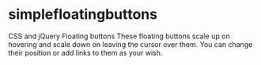 # simplefloatingbuttons
CSS and jQuery Floating buttons
These floating buttons scale up on hovering and scale down on leaving the cursor over them.
You can change their position or add links to them as your wish.
